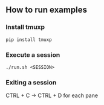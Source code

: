 ## How to run examples

### Install tmuxp
`pip install tmuxp`

### Execute a session
`./run.sh <SESSION>`

### Exiting a session
CTRL + C -> CTRL + D for each pane
